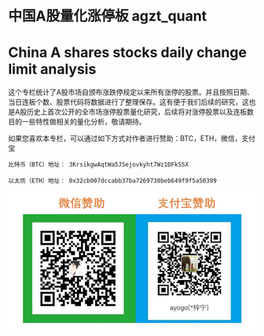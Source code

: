 # 中国A股量化涨停板 agzt_quant 
# China A shares stocks daily change limit analysis

这个专栏统计了A股市场自颁布涨跌停规定以来所有涨停的股票。并且按照日期、当日连板个数、股票代码将数据进行了整理保存。这有便于我们后续的研究，这也是A股历史上首次公开的全市场涨停股票量化研究，后续将对涨停股票以及连板数目的一些特性做相关的量化分析，敬请期待。


如果您喜欢本专栏，可以通过如下方式对作者进行赞助：BTC，ETH，微信，支付宝

    比特币（BTC）地址： 3KrsikgwAqtWa5JSejovkyht7Wz1DFkSSX
    
    以太坊（ETH）地址： 0x32cb007dccabb37ba7269730beb649f9f5a50399

![](https://github.com/ArthurAnanda/agzt_quant/blob/master/donate/donate.jpg)
